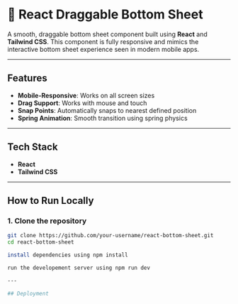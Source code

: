 # 🚀 React Draggable Bottom Sheet

A smooth, draggable bottom sheet component built using **React** and **Tailwind CSS**. This component is fully responsive and mimics the interactive bottom sheet experience seen in modern mobile apps.

---

##  Features

-  **Mobile-Responsive**: Works on all screen sizes
-  **Drag Support**: Works with mouse and touch
-  **Snap Points**: Automatically snaps to nearest defined position
-  **Spring Animation**: Smooth transition using spring physics

---

##  Tech Stack

- **React**
- **Tailwind CSS**

---
##  How to Run Locally

### 1. Clone the repository

```bash
git clone https://github.com/your-username/react-bottom-sheet.git
cd react-bottom-sheet

install dependencies using npm install

run the developement server using npm run dev

---

## Deployment




